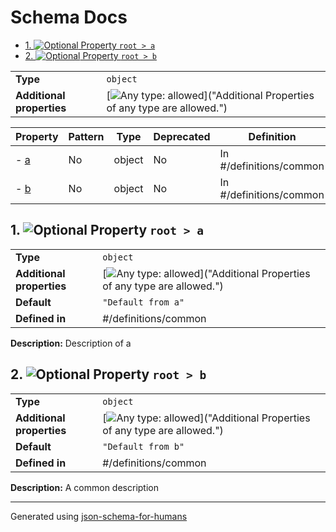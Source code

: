 # Schema Docs

- [1. ![Optional](https://img.shields.io/badge/Optional-yellow) Property `root > a`](#a)
- [2. ![Optional](https://img.shields.io/badge/Optional-yellow) Property `root > b`](#b)

|                           |                                                                                                                                 |
| ------------------------- | ------------------------------------------------------------------------------------------------------------------------------- |
| **Type**                  | `object`                                                                                                                        |
| **Additional properties** | [![Any type: allowed](https://img.shields.io/badge/Any%20type-allowed-green)]("Additional Properties of any type are allowed.") |

| Property   | Pattern | Type   | Deprecated | Definition              | Title/Description    |
| ---------- | ------- | ------ | ---------- | ----------------------- | -------------------- |
| - [a](#a ) | No      | object | No         | In #/definitions/common | Description of a     |
| - [b](#b ) | No      | object | No         | In #/definitions/common | A common description |

## <a name="a"></a>1. ![Optional](https://img.shields.io/badge/Optional-yellow) Property `root > a`

|                           |                                                                                                                                 |
| ------------------------- | ------------------------------------------------------------------------------------------------------------------------------- |
| **Type**                  | `object`                                                                                                                        |
| **Additional properties** | [![Any type: allowed](https://img.shields.io/badge/Any%20type-allowed-green)]("Additional Properties of any type are allowed.") |
| **Default**               | `"Default from a"`                                                                                                              |
| **Defined in**            | #/definitions/common                                                                                                            |

**Description:** Description of a

## <a name="b"></a>2. ![Optional](https://img.shields.io/badge/Optional-yellow) Property `root > b`

|                           |                                                                                                                                 |
| ------------------------- | ------------------------------------------------------------------------------------------------------------------------------- |
| **Type**                  | `object`                                                                                                                        |
| **Additional properties** | [![Any type: allowed](https://img.shields.io/badge/Any%20type-allowed-green)]("Additional Properties of any type are allowed.") |
| **Default**               | `"Default from b"`                                                                                                              |
| **Defined in**            | #/definitions/common                                                                                                            |

**Description:** A common description

----------------------------------------------------------------------------------------------------------------------------
Generated using [json-schema-for-humans](https://github.com/coveooss/json-schema-for-humans)
